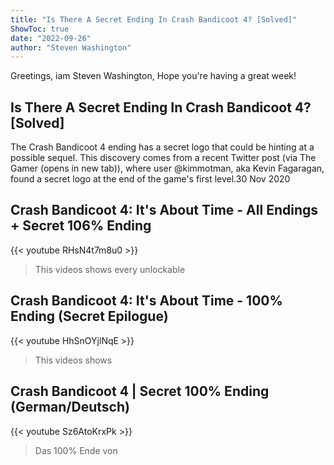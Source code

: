 ```yaml
---
title: "Is There A Secret Ending In Crash Bandicoot 4? [Solved]"
ShowToc: true 
date: "2022-09-26"
author: "Steven Washington" 
---
```


Greetings, iam Steven Washington, Hope you're having a great week!
## Is There A Secret Ending In Crash Bandicoot 4? [Solved]
 The Crash Bandicoot 4 ending has a secret logo that could be hinting at a possible sequel. This discovery comes from a recent Twitter post (via The Gamer (opens in new tab)), where user @kimmotman, aka Kevin Fagaragan, found a secret logo at the end of the game's first level.30 Nov 2020

## Crash Bandicoot 4: It's About Time - All Endings + Secret 106% Ending
{{< youtube RHsN4t7m8u0 >}}
>This videos shows every unlockable 

## Crash Bandicoot 4: It's About Time - 100% Ending (Secret Epilogue)
{{< youtube HhSnOYjlNqE >}}
>This videos shows 

## Crash Bandicoot 4 | Secret 100% Ending (German/Deutsch)
{{< youtube Sz6AtoKrxPk >}}
>Das 100% Ende von 

